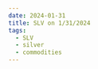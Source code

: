 ```yaml
---
date: 2024-01-31
title: SLV on 1/31/2024
tags: 
  - SLV
  - silver
  - commodities
---
```

<div class="post">
<snapshot-grid 
    :reports="['2024/01/30/CTA/SLV', '2024/01/31/CTA/SLV', '2024/01/31/MTP/SLV']"
    chart="2024/01/31/Chart/SLV"
/>
<p>

</p>
<p>

</p>
</div>